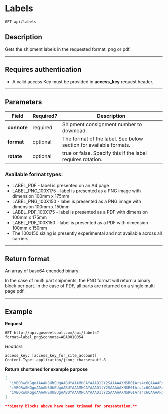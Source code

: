 # Labels

    GET api/labels

## Description
Gets the shipment labels in the requested format, png or pdf.

***

## Requires authentication
* A valid access Key must be provided in **access_key** request header.

***

## Parameters
|Field|Required?|Description|
|--- |--- |--- |
|**connote**|required|Shipment consignment number to download.|
|**format**|optional|The format of the label. See below section for available formats.|
|**rotate**|optional|true or false. Specify this if the label requires rotation.|



### Available format types:

+ LABEL_PDF - label is presented on an A4 page  </li>
+ LABEL_PNG_100X175 - label is presented as a PNG image with dimension 100mm x 175mm
+ LABEL_PNG_100X150 - label is presented as a PNG image with dimension 100mm x 150mm
+ LABEL_PDF_100X175 - label is presented as a PDF with dimension 100mm x 175mm
+ LABEL_PDF_100X150 - label is presented as a PDF with dimension 100mm x 150mm
+ The 100x150 sizing is presently experimental and not available across all carriers.	

***

## Return format
An array of base64 encoded binary:

In the case of multi part shipments, the PNG format will return a binary block per part.
In the case of PDF, all parts are returned on a single multi page pdf.
***

## Example
**Request**

    GET http://api.gosweetspot.com/api/labels?format=label_png&connote=ABA0010054

*Headers*

    access_key: [access_key_for_site_account]
    Content-Type: application/json; charset=utf-8


**Return** __shortened for example purpose__
``` json
[
  "iVBORw0KGgoAAAANSUhEUgAABUYAAAMHCAYAAAD1lY2SAAAAAXNSR0IArs4c6QAAAARnQU1BAACxjwv8YQUAAAAJcEhZcwAADsMAAA7DAcdvqGQAAP+lSURBVHhe7P0JtGX3ld\/3UbKk7pYlmW4pDiUPk",
  "iVBORw0KGgoAAAANSUhEUgAABUYAAAMHCAYAAAD1lY2SAAAAAXNSR0IArs4c6QAAAARnQU1BAACxjwv8YQUAAAAJcEhZcwAADsMAAA7DAcdvqGQAAP+lSURBVHhe7P0JtGXXnd\/3UbKk7pYlmW4pDiUPk",
  "iVBORw0KGgoAAAANSUhEUgAABUYAAAMHCAYAAAD1lY2SAAAAAXNSR0IArs4c6QAAAARnQU1BAACxjwv8YQUAAAAJcEhZcwAADsMAAA7DAcdvqGQAAP+lSURBVHhe7P0J9GXXld\/3UbKk7pYlmW4pDiUPk"
]

**binary blocks above have been trimmed for presentation.**

```
